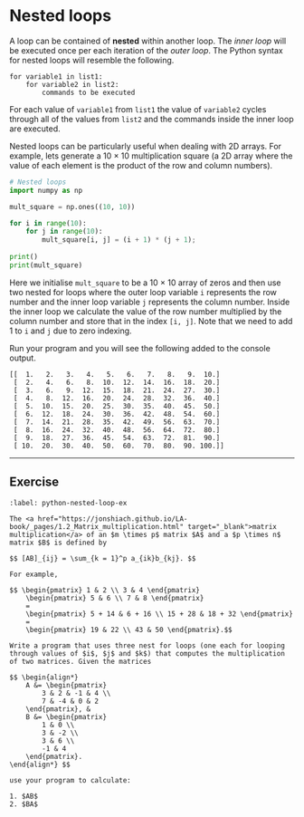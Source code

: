 # Nested loops

A loop can be contained of **nested** within another loop. The *inner loop* will be executed once per each iteration of the *outer loop*. The Python syntax for nested loops will resemble the following.

```text
for variable1 in list1:
    for variable2 in list2:
        commands to be executed
```

For each value of `variable1` from `list1` the value of `variable2` cycles through all of the values from `list2` and the commands inside the inner loop are executed.

Nested loops can be particularly useful when dealing with 2D arrays. For example, lets generate a 10 $\times$ 10 multiplication square (a 2D array where the value of each element is the product of the row and column numbers).

```python
# Nested loops
import numpy as np

mult_square = np.ones((10, 10))

for i in range(10):
    for j in range(10):
        mult_square[i, j] = (i + 1) * (j + 1);
       
print()
print(mult_square)
```

Here we initialise `mult_square` to be a 10 $\times$ 10 array of zeros and then use two nested for loops where the outer loop variable `i` represents the row number and the inner loop variable `j` represents the column number. Inside the inner loop we calculate the value of the row number multiplied by the column number and store that in the index `[i, j]`. Note that we need to add 1 to `i` and `j` due to zero indexing.

Run your program and you will see the following added to the console output.

```text
[[  1.   2.   3.   4.   5.   6.   7.   8.   9.  10.]
 [  2.   4.   6.   8.  10.  12.  14.  16.  18.  20.]
 [  3.   6.   9.  12.  15.  18.  21.  24.  27.  30.]
 [  4.   8.  12.  16.  20.  24.  28.  32.  36.  40.]
 [  5.  10.  15.  20.  25.  30.  35.  40.  45.  50.]
 [  6.  12.  18.  24.  30.  36.  42.  48.  54.  60.]
 [  7.  14.  21.  28.  35.  42.  49.  56.  63.  70.]
 [  8.  16.  24.  32.  40.  48.  56.  64.  72.  80.]
 [  9.  18.  27.  36.  45.  54.  63.  72.  81.  90.]
 [ 10.  20.  30.  40.  50.  60.  70.  80.  90. 100.]]
 ```

 ---

## Exercise

```{exercise}
:label: python-nested-loop-ex

The <a href="https://jonshiach.github.io/LA-book/_pages/1.2_Matrix_multiplication.html" target="_blank">matrix multiplication</a> of an $m \times p$ matrix $A$ and a $p \times n$ matrix $B$ is defined by

$$ [AB]_{ij} = \sum_{k = 1}^p a_{ik}b_{kj}. $$

For example,

$$ \begin{pmatrix} 1 & 2 \\ 3 & 4 \end{pmatrix}
    \begin{pmatrix} 5 & 6 \\ 7 & 8 \end{pmatrix}
    =
    \begin{pmatrix} 5 + 14 & 6 + 16 \\ 15 + 28 & 18 + 32 \end{pmatrix}
    =
    \begin{pmatrix} 19 & 22 \\ 43 & 50 \end{pmatrix}.$$

Write a program that uses three nest for loops (one each for looping through values of $i$, $j$ and $k$) that computes the multiplication of two matrices. Given the matrices

$$ \begin{align*}
    A &= \begin{pmatrix} 
        3 & 2 & -1 & 4 \\ 
        7 & -4 & 0 & 2 
    \end{pmatrix}, &
    B &= \begin{pmatrix} 
        1 & 0 \\ 
        3 & -2 \\ 
        3 & 6 \\ 
        -1 & 4 
    \end{pmatrix}.
\end{align*} $$

use your program to calculate:

1. $AB$
2. $BA$
```
